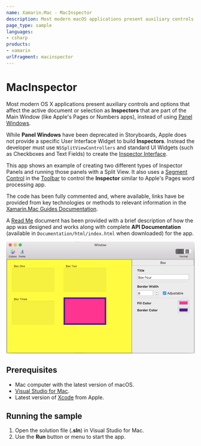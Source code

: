 ```yaml
---
name: Xamarin.Mac - MacInspector
description: Most modern macOS applications present auxiliary controls and options that affect the active document or selection as Inspectors that are part of...
page_type: sample
languages:
- csharp
products:
- xamarin
urlFragment: macinspector
---
```

# MacInspector

Most modern OS X applications present auxiliary controls and options that affect the active document or selection as **Inspectors** that are part of the Main Window (like Apple's Pages or Numbers apps), instead of using [Panel Windows](https://docs.microsoft.com/xamarin/mac/user-interface/window#Panels).

While **Panel Windows** have been deprecated in Storyboards, Apple does not provide a specific User Interface Widget to build **Inspectors**. Instead the developer must use `NSSplitViewControllers` and standard UI Widgets (such as Checkboxes and Text Fields) to create the [Inspector Interface](https://docs.microsoft.com/xamarin/mac/user-interface/window#Inspectors).

This app shows an example of creating two different types of Inspector Panels and running those panels with a Split View. It also uses a [Segment Control](https://docs.microsoft.com/xamarin/mac/user-interface/standard-controls#Working_with_Selection_Controls) in the [Toolbar](https://docs.microsoft.com/xamarin/mac/user-interface/toolbar) to control the **Inspector** similar to Apple's Pages word processing app.

The code has been fully commented and, where available, links have be provided from key technologies or methods to relevant information in the [Xamarin.Mac Guides Documentation](https://developer.xamarin.com/guides/#mac).

A [Read Me](https://github.com/xamarin/mac-samples/tree/master/MacInspector/Documentation) document has been provided with a brief description of how the app was designed and works along with complete **API Documentation** (available in `Documentation/html/index.html` when downloaded) for the app.

![App highlighting specific controls](Screenshots/03.png)

## Prerequisites

- Mac computer with the latest version of macOS.
- [Visual Studio for Mac](https://visualstudio.microsoft.com/vs/mac/).
- Latest version of [Xcode](https://developer.apple.com/xcode/) from Apple.

## Running the sample

1. Open the solution file (**.sln**) in Visual Studio for Mac.
1. Use the **Run** button or menu to start the app.
